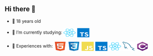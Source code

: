 ## Hi there 👋

  - 🎂 18 years old
  
  - 🌱 I’m currently studying: <img align="center" alt="ReactJS" height="30" width="40" src="https://raw.githubusercontent.com/devicons/devicon/master/icons/react/react-original.svg"> <img align="center" alt="TypeScript" height="30" width="40" src="https://raw.githubusercontent.com/devicons/devicon/master/icons/typescript/typescript-plain.svg">
  
  - 🔮 Experiences with: <img align="center" alt="HTML" height="30" width="40" src="https://raw.githubusercontent.com/devicons/devicon/master/icons/html5/html5-original.svg"> <img align="center" alt="CSS" height="30" width="40" src="https://raw.githubusercontent.com/devicons/devicon/master/icons/css3/css3-original.svg"> <img align="center" alt="JavaScript" height="30" width="40" src="https://raw.githubusercontent.com/devicons/devicon/master/icons/javascript/javascript-plain.svg"> <img align="center" alt="TypeScript" height="30" width="40" src="https://raw.githubusercontent.com/devicons/devicon/master/icons/typescript/typescript-plain.svg"> <img align="center" alt="ReactJS" height="30" width="40" src="https://raw.githubusercontent.com/devicons/devicon/master/icons/react/react-original.svg"> <img align="center" alt="MySql" height="30" width="40" src="https://raw.githubusercontent.com/devicons/devicon/master/icons/mysql/mysql-original.svg"> <img align="center" alt="Csharp" height="30" width="40" src="https://raw.githubusercontent.com/devicons/devicon/master/icons/csharp/csharp-original.svg">

<!---               ## Some stats

<div align="center">
  <a href="https://github.com/c-santana4">
  <img height="180em" src="https://github-readme-stats.vercel.app/api?username=c-santana4&show_icons=true&theme=tokyonight&include_all_commits=true&count_private=true"/>
  <img height="180em" src="https://github-readme-stats.vercel.app/api/top-langs/?username=c-santana4&layout=compact&langs_count=7&theme=tokyonight"/>
</div>
-->
